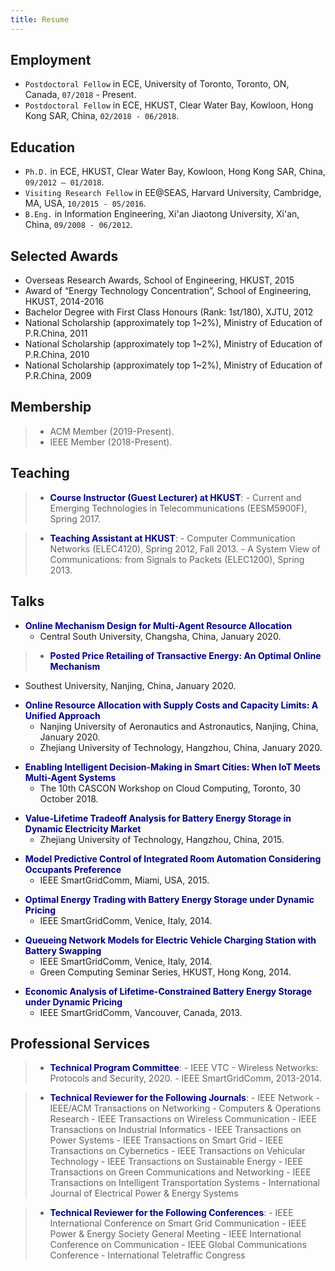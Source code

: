 ```yaml
---
title: Resume
---
```


## Employment
>
- `Postdoctoral Fellow` in ECE, University of Toronto, Toronto, ON, Canada, `07/2018` - Present.
- `Postdoctoral Fellow` in ECE, HKUST, Clear Water Bay, Kowloon, Hong Kong SAR, China, `02/2018 - 06/2018`.

## Education
>
- `Ph.D.` in ECE, HKUST, Clear Water Bay, Kowloon, Hong Kong SAR, China, `09/2012 – 01/2018`.
- `Visiting Research Fellow` in EE@SEAS, Harvard University, Cambridge, MA, USA, `10/2015 - 05/2016`.
- `B.Eng.` in Information Engineering, Xi'an Jiaotong University, Xi'an, China, `09/2008 - 06/2012`.

## Selected Awards
>
- Overseas Research Awards, School of Engineering, HKUST, 2015
- Award of “Energy Technology Concentration”, School of Engineering, HKUST, 2014-2016
- Bachelor Degree with First Class Honours (Rank: 1st/180), XJTU, 2012
- National Scholarship (approximately top 1~2%), Ministry of Education of P.R.China, 2011
- National Scholarship (approximately top 1~2%), Ministry of Education of P.R.China, 2010
- National Scholarship (approximately top 1~2%), Ministry of Education of P.R.China, 2009

## Membership 

> - ACM Member (2019-Present).
> - IEEE Member (2018-Present).

## Teaching

> - <span style="color:darkblue">**Course Instructor (Guest Lecturer) at HKUST**</span>:
    - Current and Emerging Technologies in Telecommunications (EESM5900F), Spring 2017.

> - <span style="color:darkblue">**Teaching Assistant at HKUST**</span>:
    - Computer Communication Networks (ELEC4120), Spring 2012, Fall 2013.
    - A System View of Communications: from Signals to Packets (ELEC1200), Spring 2013.

## Talks

>
- <span style="color:darkblue">**Online Mechanism Design for Multi-Agent Resource Allocation**</span>
  - Central South University, Changsha, China, January 2020.

> - <span style="color:darkblue">**Posted Price Retailing of Transactive Energy: An Optimal Online Mechanism**</span>
  - Southest University, Nanjing, China, January 2020. 

>
- <span style="color:darkblue">**Online Resource Allocation with Supply Costs and Capacity Limits: A Unified Approach**</span>
  - Nanjing University of Aeronautics and Astronautics, Nanjing, China, January 2020. 
  - Zhejiang University of Technology, Hangzhou, China, January 2020.  
>
- <span style="color:darkblue">**Enabling Intelligent Decision-Making in Smart Cities: When IoT Meets Multi-Agent Systems**</span>
  - The 10th CASCON Workshop on Cloud Computing, Toronto, 30 October 2018.
>
- <span style="color:darkblue">**Value-Lifetime Tradeoff Analysis for Battery Energy Storage in Dynamic Electricity Market**</span> 
  - Zhejiang University of Technology, Hangzhou, China, 2015.
>
- <span style="color:darkblue">**Model Predictive Control of Integrated Room Automation Considering Occupants Preference**</span>
  - IEEE SmartGridComm, Miami, USA, 2015.
>
- <span style="color:darkblue">**Optimal Energy Trading with Battery Energy Storage under Dynamic Pricing**</span>
  - IEEE SmartGridComm, Venice, Italy, 2014.
>
- <span style="color:darkblue">**Queueing Network Models for Electric Vehicle Charging Station with Battery Swapping**</span>
  - IEEE SmartGridComm, Venice, Italy, 2014.
  - Green Computing Seminar Series, HKUST, Hong Kong, 2014.
>
- <span style="color:darkblue">**Economic Analysis of Lifetime-Constrained Battery Energy Storage under Dynamic Pricing**</span>
  - IEEE SmartGridComm, Vancouver, Canada, 2013.


## Professional Services

> - <span style="color:darkblue">**Technical Program Committee**</span>:
    - IEEE VTC - Wireless Networks: Protocols and Security, 2020.
    - IEEE SmartGridComm, 2013-2014.

> - <span style="color:darkblue">**Technical Reviewer for the Following Journals**</span>:
    - IEEE Network
    - IEEE/ACM Transactions on Networking
    - Computers & Operations Research
    - IEEE Transactions on Wireless Communication
    - IEEE Transactions on Industrial Informatics
    - IEEE Transactions on Power Systems
    - IEEE Transactions on Smart Grid
    - IEEE Transactions on Cybernetics
    - IEEE Transactions on Vehicular Technology
    - IEEE Transactions on Sustainable Energy
    - IEEE Transactions on Green Communications and Networking
    - IEEE Transactions on Intelligent Transportation Systems
    - International Journal of Electrical Power & Energy Systems

> - <span style="color:darkblue">**Technical Reviewer for the Following Conferences**</span>:
    - IEEE International Conference on Smart Grid Communication
    - IEEE Power & Energy Society General Meeting
    - IEEE International Conference on Communication
    - IEEE Global Communications Conference
    - International Teletraffic Congress